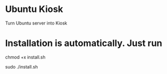 # Ubuntu Kiosk
Turn Ubuntu server into Kiosk

# Installation is automatically. Just run

chmod +x install.sh

sudo ./install.sh
